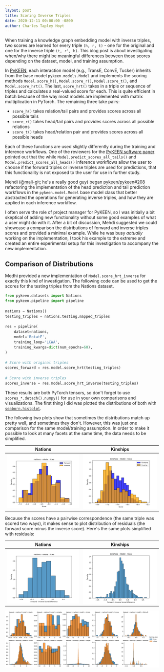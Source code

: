 ```yaml
---
layout: post
title: Scoring Inverse Triples
date: 2020-12-11 00:00:00 -0800
author: Charles Tapley Hoyt
---
```

When training a knowledge graph embedding model with inverse triples,
two scores are learned for every triple `(h, r, t)` - one for the original
and one for the inverse triple `(t, r', h)`. This blog post is about
investigating when/why there might be meaningful differences between those scores
depending on the dataset, model, and training assumption.

In [PyKEEN](https://github.com/pykeen/pykeen/), each interaction model (e.g., TransE, ConvE, Tucker)
inherits from the base model `pykeen.models.Model` and implements the scoring methods `Model.score_h()`,
`Model.score_r()`, `Model.score_t()`, and `Model.score_hrt()`. The last, `score_hrt()` takes in a
triple or sequence of triples and calculates a real-valued score for each. This is quite efficient in
batch because of the way most models are implemented with matrix multiplication in PyTorch. The remaining
three take pairs:

- `score_h()` takes relation/tail pairs and provides scores across all possible tails
- `score_r()` takes head/tail pairs and provides scores across all possible relations
- `score_t()` takes head/relation pair and provides scores across all possible heads

Each of these functions are used slightly differently during the training and inference workflows. One
of the reviewers for the [PyKEEN software paper](https://arxiv.org/abs/2007.14175) pointed out that
the while ``Model.predict_scores_all_tails()`` and ``Model.predict_scores_all_heads()`` inference workflows
allow the user to choose if the forward triples  or inverse triples are used for predictions, that this
functionality is not exposed to the user for use in further study.

Mehdi ([@mali-git](https://github.com/mali-git); he's a really good guy) began [pykeen/pykeen#208](https://github.com/pykeen/pykeen/pull/208)
refactoring the implementation of the  head prediction and tail prediction workflows in the
`pykeen.model.Model` base  model class that better abstracted the operations for generating inverse
triples, and how they are applied in each inference workflow.

I often serve the role of project manager for PyKEEN, so I was initially a bit skeptical of adding new
functionality without some good examples of what a user might do with it. After a bit of discussion,
Mehdi suggested we could showcase a comparison the distributions of forward and inverse triples scores
and provided a minimal example. While he was busy *actually* working on the implementation, I took his
example to the extreme and created an entire experimental setup for this investigation to accompany
the new implementation.

## Comparison of Distributions

Medhi provided a new implementation of `Model.score_hrt_inverse` for exactly this kind of investigation.
The following code can be used to get the scores for the testing triples from the Nations dataset.

```python
from pykeen.datasets import Nations
from pykeen.pipeline import pipeline

nations = Nations()
testing_triples = nations.testing.mapped_triples

res = pipeline(
    dataset=nations,
    model='RotatE',
    training_loop='LCWA',
    training_kwargs=dict(num_epochs=60),
)

# Score with original triples
scores_forward = res.model.score_hrt(testing_triples)

# Score with inverse triples
scores_inverse = res.model.score_hrt_inverse(testing_triples)
```

These results are both PyTorch tensors, so don't forget to use `scores_*.detach().numpy()`
for use in your own comparisons and visualizations. The first thing I did was plotted the
distributions of both with [`seaborn.histplot`](https://seaborn.pydata.org/generated/seaborn.histplot.html).

The following two plots show that sometimes the distributions match up pretty well, and sometimes they
don't. However, this was just one comparison for the same model/training assumption. In order to make
it possible to look at many facets at the same time, the data needs to be simplified.

| Nations | Kinships |
|---------|----------|
|![Comparison of Distributions for Nations/RotatE/LCWA](/img/inverse_triple_scoring/nations_rotate_lcwa_overlay.png) | ![Comparison of Distributions for Kinships/RotatE/LCWA](/img/inverse_triple_scoring/kinships_rotate_lcwa_overlay.png) |

Because the scores have a pairwise correspondence (the same triple was scored two ways), it
makes sense to plot distribution of residuals (the forward score minus the inverse score).
Here's the same plots simplified with residuals:

| Nations | Kinships |
|---------|----------|
|![Comparison of Residuals for Nations/RotatE/LCWA](/img/inverse_triple_scoring/nations_rotate_lcwa_residuals.png) | ![Comparison of Residuals for Kinships/RotatE/LCWA](/img/inverse_triple_scoring/kinships_rotate_lcwa_residuals.png) |

![Inverse Scores Residuals](/img/inverse_triple_scoring/inverse_scores_residuals.png)

